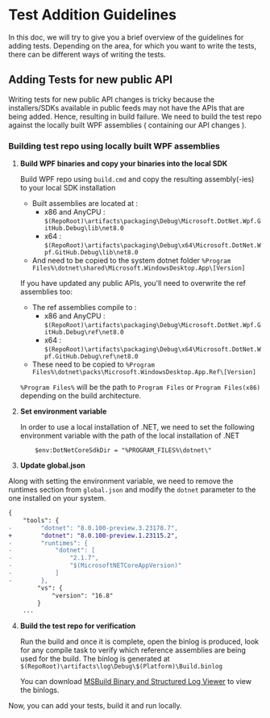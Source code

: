 # Test Addition Guidelines

In this doc, we will try to give you a brief overview of the guidelines for adding tests. Depending on the area, for which you want to write the tests, there can be different ways of writing the tests.



## Adding Tests for new public API 

Writing tests for new public API changes is tricky because the installers/SDKs available in public feeds may not have the APIs that are being added. Hence, resulting in build failure. We need to build the test repo against the locally built WPF assemblies ( containing our API changes ).

### Building test repo using locally built WPF assemblies

1. **Build WPF binaries and copy your binaries into the local SDK**

    Build WPF repo using `build.cmd` and copy the resulting assembly(-ies) to your local SDK installation

    - Built assemblies are located at :
        - x86 and AnyCPU : `$(RepoRoot)\artifacts\packaging\Debug\Microsoft.DotNet.Wpf.GitHub.Debug\lib\net8.0`
        - x64 : `$(RepoRoot)\artifacts\packaging\Debug\x64\Microsoft.DotNet.Wpf.GitHub.Debug\lib\net8.0`
    - And need to be copied to the system dotnet folder `%Program Files%\dotnet\shared\Microsoft.WindowsDesktop.App\[Version]`

    If you have updated any public APIs, you'll need to overwrite the ref assemblies too:
    - The ref assemblies compile to :
        - x86 and AnyCPU : `$(RepoRoot)\artifacts\packaging\Debug\Microsoft.DotNet.Wpf.GitHub.Debug\ref\net8.0`
        - x64 : `$(RepoRoot)\artifacts\packaging\Debug\x64\Microsoft.DotNet.Wpf.GitHub.Debug\ref\net8.0`
    - These need to be copied to `%Program Files%\dotnet\packs\Microsoft.WindowsDesktop.App.Ref\[Version]`

    `%Program Files%` will be the path to `Program Files` or `Program Files(x86)` depending on the build architecture.

2. **Set environment variable**

    In order to use a local installation of .NET, we need to set the following environment variable with the path of the local installation of .NET
    ```
        $env:DotNetCoreSdkDir = "%PROGRAM_FILES%\dotnet\" 
    ```
3. **Update global.json**

Along with setting the environment variable, we need to remove the runtimes section from `global.json` and modify the `dotnet` parameter to the one installed on your system.
```diff
{
    "tools": {
-        "dotnet": "8.0.100-preview.3.23178.7",
+        "dotnet": "8.0.100-preview.1.23115.2",
-        "runtimes": {
-            "dotnet": [
-                "2.1.7",
-                "$(MicrosoftNETCoreAppVersion)"
-            ]
-        },
        "vs": {
            "version": "16.8"
        }
    ...
```
4. **Build the test repo for verification** 

    Run the build and once it is complete, open the binlog is produced, look for any compile task to verify which reference assemblies are being used for the build. The binlog is generated at `$(RepoRoot)\artifacts\log\Debug\$(Platform)\Build.binlog` 

    You can download [MSBuild Binary and Structured Log Viewer](https://msbuildlog.com/) to view the binlogs. 


Now, you can add your tests, build it and run locally.